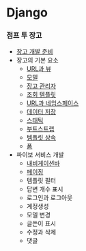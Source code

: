 # Django



### 점프 투 장고

- [장고 개발 준비](https://github.com/p-chanmin/TIL/blob/main/Django/%EC%A0%90%ED%94%84%20%ED%88%AC%20%EC%9E%A5%EA%B3%A0/1-00.%20%EC%9E%A5%EA%B3%A0%20%EA%B0%9C%EB%B0%9C%20%EC%A4%80%EB%B9%84.md)
- 장고의 기본 요소
  - [URL과 뷰](https://github.com/p-chanmin/TIL/blob/main/Django/%EC%A0%90%ED%94%84%20%ED%88%AC%20%EC%9E%A5%EA%B3%A0/2-01.%20URL%EA%B3%BC%20%EB%B7%B0.md)
  - [모델](https://github.com/p-chanmin/TIL/blob/main/Django/%EC%A0%90%ED%94%84%20%ED%88%AC%20%EC%9E%A5%EA%B3%A0/2-02.%20%EB%AA%A8%EB%8D%B8.md)
  - [장고 관리자](https://github.com/p-chanmin/TIL/blob/main/Django/%EC%A0%90%ED%94%84%20%ED%88%AC%20%EC%9E%A5%EA%B3%A0/2-03.%20%EC%9E%A5%EA%B3%A0%20%EA%B4%80%EB%A6%AC%EC%9E%90.md)
  - [조회 템플릿](https://github.com/p-chanmin/TIL/blob/main/Django/%EC%A0%90%ED%94%84%20%ED%88%AC%20%EC%9E%A5%EA%B3%A0/2-04.%20%EC%A1%B0%ED%9A%8C%EC%99%80%20%ED%85%9C%ED%94%8C%EB%A6%BF.md)
  - [URL과 네임스페이스](https://github.com/p-chanmin/TIL/blob/main/Django/%EC%A0%90%ED%94%84%20%ED%88%AC%20%EC%9E%A5%EA%B3%A0/2-05.%20URL%EA%B3%BC%20%EB%84%A4%EC%9E%84%EC%8A%A4%ED%8E%98%EC%9D%B4%EC%8A%A4.md)
  - [데이터 저장](https://github.com/p-chanmin/TIL/blob/main/Django/%EC%A0%90%ED%94%84%20%ED%88%AC%20%EC%9E%A5%EA%B3%A0/2-06.%20%EB%8D%B0%EC%9D%B4%ED%84%B0%20%EC%A0%80%EC%9E%A5.md)
  - [스태틱](https://github.com/p-chanmin/TIL/blob/main/Django/%EC%A0%90%ED%94%84%20%ED%88%AC%20%EC%9E%A5%EA%B3%A0/2-07.%20%EC%8A%A4%ED%83%9C%ED%8B%B1.md)
  - [부트스트랩](https://github.com/p-chanmin/TIL/blob/main/Django/%EC%A0%90%ED%94%84%20%ED%88%AC%20%EC%9E%A5%EA%B3%A0/2-08.%20%EB%B6%80%ED%8A%B8%EC%8A%A4%ED%8A%B8%EB%9E%A9.md)
  - [템플릿 상속](https://github.com/p-chanmin/TIL/blob/main/Django/%EC%A0%90%ED%94%84%20%ED%88%AC%20%EC%9E%A5%EA%B3%A0/2-09.%20%ED%85%9C%ED%94%8C%EB%A6%BF%20%EC%83%81%EC%86%8D.md)
  - [폼](https://github.com/p-chanmin/TIL/blob/main/Django/%EC%A0%90%ED%94%84%20%ED%88%AC%20%EC%9E%A5%EA%B3%A0/2-10.%20%ED%8F%BC.md)
- 파이보 서비스 개발
  - [내비게이션바](https://github.com/p-chanmin/TIL/blob/main/Django/%EC%A0%90%ED%94%84%20%ED%88%AC%20%EC%9E%A5%EA%B3%A0/3-01.%20%EB%82%B4%EB%B9%84%EA%B2%8C%EC%9D%B4%EC%85%98%EB%B0%94.md)
  - [페이징](https://github.com/p-chanmin/TIL/blob/main/Django/%EC%A0%90%ED%94%84%20%ED%88%AC%20%EC%9E%A5%EA%B3%A0/3-02.%20%ED%8E%98%EC%9D%B4%EC%A7%95.md)
  - 템플릿 필터
  - 답변 개수 표시
  - 로그인과 로그아웃
  - 계정생성
  - 모델 변경
  - 글쓴이 표시
  - 수정과 삭제
  - 댓글